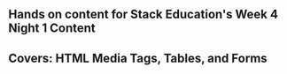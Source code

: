 ## Hands on content for Stack Education's Week 4 Night 1 Content
## Covers: HTML Media Tags, Tables, and Forms
